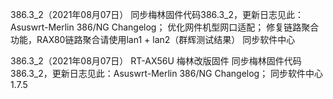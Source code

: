 386.3_2（2021年08月07日）
同步梅林固件代码386.3_2，更新日志见此：Asuswrt-Merlin 386/NG Changelog；
优化网件机型网口适配；
修复链路聚合功能，RAX80链路聚合请使用lan1 + lan2（群辉测试结果）
同步软件中心

386.3_2（2021年08月07日）
RT-AX56U 梅林改版固件
同步梅林固件代码386.3_2，更新日志见此：Asuswrt-Merlin 386/NG Changelog；
同步软件中心1.7.5